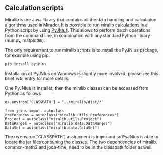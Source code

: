 ## Calculation scripts

Miralib is the Java library that contains all the data handling and calculation algorithms
used in Mirador. It is possible to run miralib calculations in a Python script by using 
[PyJNIus](https://github.com/kivy/pyjnius). This allows to perform batch operations from the 
command line, in combination with any standard Python library (numpy, matplotlib).

The only requirement to run miralib scripts is to install the PyJNIus package, for example 
using pip:

```bash
pip install pyjnius
```

Installation of PyJNIus on Windows is slightly more involved, please see this brief wiki
entry for more details.

One PyJNIus is installet, then the miralib classes can be accessed from Python as follows:

```
os.environ['CLASSPATH'] = "../miralib/dist/*"

from jnius import autoclass
Preferences = autoclass("miralib.utils.Preferences")
Project = autoclass("miralib.utils.Project")
DataRanges = autoclass("miralib.data.DataRanges")
DataSet = autoclass("miralib.data.DataSet")
```

The os.environ['CLASSPATH'] assignment is important so PyJNIus is able to locate the jar files 
containing the classes. The two dependencies of miralib, common-math3 and joda-time, need to
be in the classpath folder as well.
